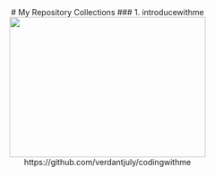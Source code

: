 <center>
# My Repository Collections
### 1. introducewithme
<img src="https://i.postimg.cc/PqKgCJbd/allteam.png"  width="350" height="250">https://github.com/verdantjuly/codingwithme</img>
</center>




